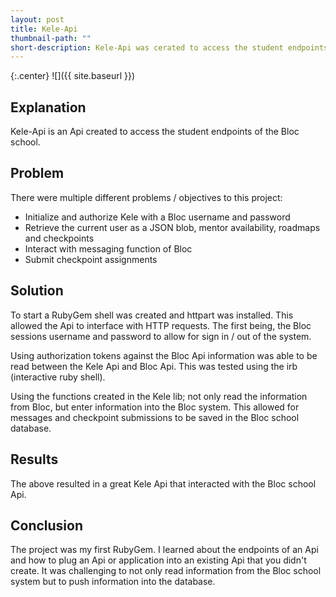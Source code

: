 ```yaml
---
layout: post
title: Kele-Api
thumbnail-path: ""
short-description: Kele-Api was cerated to access the student endpoints of Bloc.
---
```


{:.center}
![]({{ site.baseurl }})

## Explanation

Kele-Api is an Api created to access the student endpoints of the Bloc school.

## Problem

There were multiple different problems / objectives to this project:
- Initialize and authorize Kele with a Bloc username and password
- Retrieve the current user as a JSON blob, mentor availability, roadmaps and checkpoints
- Interact with messaging function of Bloc
- Submit checkpoint assignments

## Solution

To start a RubyGem shell was created and httpart was installed. This allowed the Api to interface with HTTP requests. The first being, the Bloc sessions username and password to allow for sign in / out of the system.

Using authorization tokens against the Bloc Api information was able to be read between the Kele Api and Bloc Api. This was tested using the irb (interactive ruby shell).

Using the functions created in the Kele lib; not only read the information from Bloc, but enter information into the Bloc system. This allowed for messages and checkpoint submissions to be saved in the Bloc school database.


## Results

The above resulted in a great Kele Api that interacted with the Bloc school Api.

## Conclusion

The project was my first RubyGem. I learned about the endpoints of an Api and how to plug an Api or application into an existing Api that you didn't create. It was challenging to not only read information from the Bloc school system but to push information into the database.
